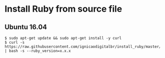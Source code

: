 # Install Ruby from source file


## Ubuntu 16.04
```
$ sudo apt-get update && sudo apt-get install -y curl
$ curl -s https://raw.githubusercontent.com/ignicaodigitalbr/install_ruby/master/ubuntu.sh | bash -s --ruby_version=x.x.x
```
